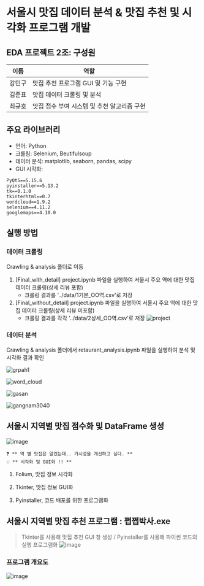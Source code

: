 # 서울시 맛집 데이터 분석 & 맛집 추천 및 시각화 프로그램 개발
## EDA 프로젝트 2조: 구성원
|이름|역할|
|------|--------|
|강민구|맛집 추천 프로그램 GUI 및 기능 구현|
|김준표|맛집 데이터 크롤링 및 분석|
|최규호|맛집 점수 부여 시스템 및 추천 알고리즘 구현|

## 주요 라이브러리
* 언어: Python
* 크롤링: Selenium, Beutifulsoup
* 데이터 분석: matplotlib, seaborn, pandas, scipy
* GUI 시각화: 
```
PyQt5==5.15.6
pyinstaller==5.13.2
tk==0.1.0
tkinterhtml==0.7
wordcloud==1.9.2
selenium==4.11.2
googlemaps==4.10.0
```
## 실행 방법
### 데이터 크롤링
Crawling & analysis 폴더로 이동
1. [Final_with_detail] project.ipynb 파일을 실행하여 서울시 주요 역에 대한 맛집 데이터 크롤링(상세 리뷰 포함)
   * 크롤링 결과를 '../data/1기본_OO역.csv'로 저장
3. [Final_without_detail] project.ipynb 파일을 실행하여 서울시 주요 역에 대한 맛집 데이터 크롤링(상세 리뷰 미포함)
   * 크롤링 결과를 각각 '../data/2상세_OO역.csv'로 저장
![project](https://github.com/addinedu-amr-4th/eda-repo-2/assets/87626122/8816bef4-95f6-4551-8c4d-f2bb39f04193)

### 데이터 분석
Crawling & analysis 폴더에서 retaurant_analysis.ipynb 파일을 실행하여 분석 및 시각화 결과 확인


![grpah1](https://github.com/addinedu-amr-4th/eda-repo-2/assets/87626122/67e8fed6-c27a-4168-ae59-c3ea3a5a1c50)


![word_cloud](https://github.com/addinedu-amr-4th/eda-repo-2/assets/87626122/db99c56f-61d7-4df8-8f4a-cff96147a0c4)


![gasan](https://github.com/addinedu-amr-4th/eda-repo-2/assets/87626122/faa2bd83-654c-4bb8-a72a-bf43c50e2a99)

![gangnam3040](https://github.com/addinedu-amr-4th/eda-repo-2/assets/87626122/6b4e5e0b-204a-46fb-bb4d-7f0cff92bbd3)




## 서울시 지역별 맛집 점수화 및 DataFrame 생성

![image](https://github.com/addinedu-amr-4th/eda-repo-2/assets/97663670/cec0454b-2a65-4e6d-8b83-3acca1486f22)

```
️❓ ** 역 별 맛집은 알겠는데.. 가시성을 개선하고 싶다. **
💡 ** 시각화 및 GUI화 !! **
```
1. Folium, 맛집 정보 시각화

2. Tkinter, 맛집 정보 GUI화

3. Pyinstaller, 코드 배포를 위한 프로그램화

## 서울시 지역별 맛집 추천 프로그램 : 쩝쩝박사.exe

> Tkinter를 사용해 맛집 추천 GUI 창 생성
/
> Pyinstaller를 사용해 파이썬 코드의 실행 프로그램화 
![image](https://github.com/addinedu-amr-4th/eda-repo-2/assets/97663670/b1d2f0ce-9f12-4f6f-a23e-24fea6040ba6)

### 프로그램 개요도
![image](https://github.com/addinedu-amr-4th/eda-repo-2/assets/97663670/978425d6-ba60-4517-9434-df9a8e56b32a)

